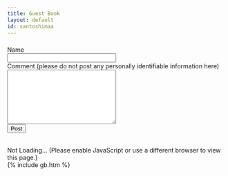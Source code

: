 ```yaml
---
title: Guest Book
layout: default
id: santoshimaa
---
```

<script src="//cdnjs.cloudflare.com/ajax/libs/jquery/1.10.2/jquery.min.js"></script>
<script src="//cdnjs.cloudflare.com/ajax/libs/jquery-timeago/1.4.1/jquery.timeago.min.js"></script>

<h3 id="post-msg"></h3>
<form id="post-form" action="https://a.kishan.info/comments/?id={{ page.id }}" method="post">
<label for="name">Name</label><br>
<input type="text" id="name" name="name" style="width:50%" required><br>
<label for="msg">Comment (please do not post any personally identifiable information here)</label><br>
<textarea id="msg" name="msg" rows="8" style="width:50%" required></textarea><br>
<input type="text" name="foo" style="display:none">
<button type="submit">Post</button>
</form>

<br>

<div id="comments"><div id="loaded"><noscript>Not </noscript>Loading...<noscript> (Please enable JavaScript or use a different browser to view this page.)</noscript></div>
{% include gb.htm %}
</div>
<script>
$('#loaded').load('https://a.kishan.info/comments/{{ page.id }}.htm', function() {
    $('time').timeago().each(function(){
        $(this).attr('title', new Date($(this).attr('datetime')).toString().replace(/ GMT.*/,''));
    });
});

$('#post-form').submit(function(event){
    $('#post-msg').text('Posting...');
    $.post( $('#post-form').attr('action'), $('#post-form').serialize(), function(res) {
        $('#post-msg').text(res);
        $('#post-form').hide();
    }, 'text' );
    event.preventDefault();
});
</script>
